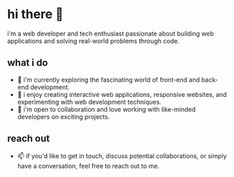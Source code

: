 # hi there 👋

i'm a web developer and tech enthusiast passionate about building web applications and solving real-world problems through code.

## what i do

- 🔭 i'm currently exploring the fascinating world of front-end and back-end development.
- 🌱 i enjoy creating interactive web applications, responsive websites, and experimenting with web development techniques.
- 👯 i'm open to collaboration and love working with like-minded developers on exciting projects.

## reach out

- 📫 if you'd like to get in touch, discuss potential collaborations, or simply have a conversation, feel free to reach out to me.
